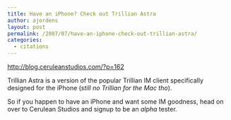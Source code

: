 ```yaml
---
title: Have an iPhone? Check out Trillian Astra
author: ajordens
layout: post
permalink: /2007/07/have-an-iphone-check-out-trillian-astra/
categories:
  - citations
---
```

<http://blog.ceruleanstudios.com/?p=162>

Trillian Astra is a version of the popular Trillian IM client specifically designed for the iPhone (*still no Trillian for the Mac tho*).

So if you happen to have an iPhone and want some IM goodness, head on over to Cerulean Studios and signup to be an *alpha* tester.